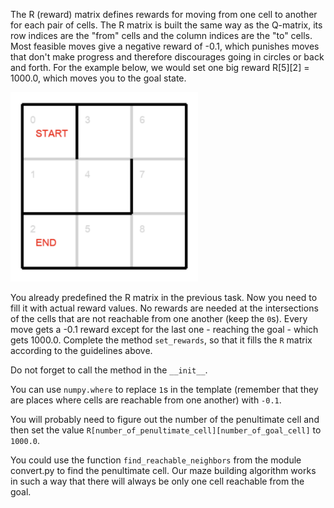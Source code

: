 The R (reward) matrix defines rewards for moving from one cell to another for each pair of cells.
The R matrix is built the same way as the Q-matrix,
its row indices are the "from" cells and the column indices are the "to" cells.
Most feasible moves give a negative reward of -0.1, 
which punishes moves that don't make progress and therefore discourages going in circles or back and forth. For the example below, we would set one big reward R[5][2] = 1000.0, 
which moves you to the goal state.

<img src="maze_example.png" width="300">

You already predefined the R matrix in the previous task. Now you need to fill it with actual reward values.
No rewards are needed at the intersections of the cells that are not reachable from one another (keep the `0`s).
Every move gets a -0.1 reward except for the last one - reaching the goal - which gets 1000.0. 
Complete the method `set_rewards`, so that it fills the `R` matrix according to the guidelines above.

Do not forget to call the method in the `__init__`.

<div class="hint">

You can use `numpy.where` to replace `1`s in the template (remember that they are places where cells are reachable from one another)
with `-0.1`.
</div>

<div class="hint">

You will probably need to figure out the number of the penultimate cell 
and then set the value `R[number_of_penultimate_cell][number_of_goal_cell]` to `1000.0`.
</div>

<div class="hint">

You could use the function `find_reachable_neighbors` from the module convert.py to find the penultimate cell.
Our maze building algorithm works in such a way that there will always be only one cell reachable from the goal.
</div>